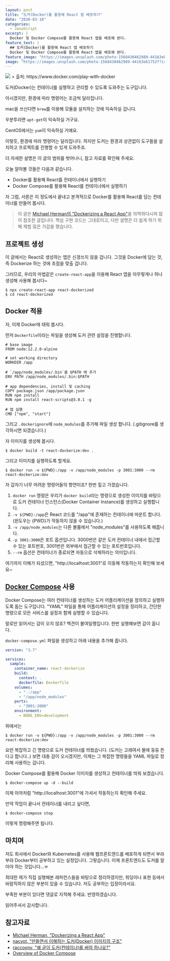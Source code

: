 ```yaml
---
layout: post
title: "도커(Docker)를 활용해 React 앱 배포하기"
date: "2020-03-18"
categories:
  - JavaScript
excerpt: |
  Docker 및 Docker Compose를 활용해 React 앱을 배포해 본다.
feature_text: |
  ## 도커(Docker)를 활용해 React 앱 배포하기
  Docker 및 Docker Compose를 활용해 React 앱을 배포해 본다.
feature_image: "https://images.unsplash.com/photo-1568430462989-44163eb1752f?ixlib=rb-1.2.1&ixid=eyJhcHBfaWQiOjEyMDd9&auto=format&fit=crop&w=1352&q=80"
image: "https://images.unsplash.com/photo-1568430462989-44163eb1752f?ixlib=rb-1.2.1&ixid=eyJhcHBfaWQiOjEyMDd9&auto=format&fit=crop&w=1352&q=80"
---
```


<img src="https://www.docker.com/sites/default/files/d8/styles/large/public/2020-01/Moby%20Group.jpeg?itok=03bZ6d6y">
> 출처: https://www.docker.com/play-with-docker

도커(Docker)는 컨테이너를 실행하고 관리할 수 있도록 도와주는 도구입니다.

아시겠지만, 환경에 따라 명령어는 조금씩 달라집니다.

mac을 쓰신다면 `brew`를 이용해 모듈을 설치하는 것에 익숙하실 겁니다.

우분투라면 `apt-get`이 익숙하실 거구요.

CentOS에서는 `yum`이 익숙하실 거예요.

이렇듯, 환경에 따라 명령어는 달라집니다.
하지만 도커는 환경과 상관없이 도구들을 설치하고 프로젝트를 진행할 수 있게 도와주죠.

더 자세한 설명은 이 글의 범위를 벗어나니, 참고 자료를 확인해 주세요.

오늘 알아볼 것들은 다음과 같습니다.

- Docker를 활용해 React를 컨테이너에서 실행하기
- Docker Compose를 활용해 React를 컨테이너에서 실행하기

자 그럼, 서론은 이 정도에서 끝내고 본격적으로 Docker를 활용해 React를 담는 컨테이너를 만들어 봅시다.

> 이 글은 [Michael Herman의 "Dockerizing a React App"](https://mherman.org/blog/dockerizing-a-react-app/)을 의역하다시피 많이 참조한 글입니다. 핵심 구현 코드는 그대로이고, 다만 설명은 더 쉽게 하기 위해 제법 많은 가감을 했습니다.

## 프로젝트 생성

이 글에서는 React로 생성하는 앱은 신경쓰지 않을 겁니다.
그것을 Docker에 담는 것, 즉 Dockerize 하는 것에 초점을 맞출 겁니다.

그러므로, 우리의 마법같은 `create-react-app`을 이용해 React 앱을 아무렇게나 하나 생성해 사용해 봅시다~

```shell
$ npx create-react-app react-dockerized
$ cd react-dockerized
```

## Docker 적용

자, 이제 Docker에 태워 봅시다.

먼저 `Dockerfile`이라는 파일을 생성해 도커 관련 설정을 진행합니다.

```docker
# base image
FROM node:12.2.0-alpine

# set working directory
WORKDIR /app

# `/app/node_modules/.bin`을 $PATH 에 추가
ENV PATH /app/node_modules/.bin:$PATH

# app dependencies, install 및 caching
COPY package.json /app/package.json
RUN npm install
RUN npm install react-scripts@3.0.1 -g

# 앱 실행
CMD ["npm", "start"]
```

그리고 `.dockerignore`에 `node_modules`를 추가해 파일 생성 합니다.
(.gitignore를 생각하시면 되겠습니다.)

자 이미지를 생성해 봅시다.

```shell
$ docker build -t react-dockerize:dev .
```

그리고 이미지를 실행하도록 할게요.

```shell
$ docker run -v ${PWD}:/app -v /app/node_modules -p 3001:3000 --rm react-dockerize:dev
```

자 갑자기 너무 어려운 명령어들의 향연이죠?
한번 짚고 가겠습니다.

1. `docker run` 명령은 우리가 `docker build`라는 명령으로 생성한 이미지를 바탕으로 도커 컨테이너 인스턴스(Docker Container Instance)를 생성하고 실행합니다.
2. `-v ${PWD}:/app`은 React 코드를 "/app"에 존재하는 컨테이너에 마운트 합니다.(윈도우는 {PWD}가 작동하지 않을 수 있습니다.)
3. `-v /app/node_modules`는 다른 볼륨에서 "node_modules"를 사용하도록 해줍니다.
4. `-p 3001:3000`은 포트 옵션입니다. 3000번은 같은 도커 컨테이너 내에서 접근할 수 있는 포트번호, 3001번은 외부에서 접근할 수 있는 포트번호입니다.
5. `--rm` 옵션은 컨테이너가 종료되면 자동으로 삭제하라는 의미입니다.

여기까지 이해가 되셨으면, "http://localhost:3001"로 이동해 작동하는지 확인해 보세요~

## [Docker Compose](https://docs.docker.com/compose/) 사용

Docker Compose는 여러 컨테이너를 생성하는 도커 어플리케이션을 정의하고 실행하도록 돕는 도구입니다.
"YAML" 파일을 통해 어플리케이션의 설정을 정리하고, 간단한 명령으로 모든 서비스를 설정과 함께 실행할 수 있습니다.

말로만 읽어서는 감이 오지 않죠?
백견이 불여일행입니다. 한번 실행해보면 감이 옵니다.

`docker-compose.yml` 파일을 생성하고 아래 내용을 추가해 줍니다.

```yaml
version: "3.7"

services:
  sample:
    container_name: react-dockerize
    build:
      context: .
      dockerfile: Dockerfile
    volumes:
      - ".:/app"
      - "/app/node_modules"
    ports:
      - "3001:3000"
    environment:
      - NODE_ENV=development
```

위에서는

```shell
$ docker run -v ${PWD}:/app -v /app/node_modules -p 3001:3000 --rm react-dockerize:dev
```

요런 복잡하고 긴 명령으로 도커 컨테이너를 띄웠습니다. (도커는 고래여서 물에 둥둥 뜬다고 합니다..)
보면 대충 감이 오시겠지만, 이제는 그 복잡한 명령들을 YAML 파일로 정리해 사용하는 겁니다.

Docker Compose를 활용해 Docker 이미지를 생성하고 컨테이너를 띄워 보겠습니다.

```shell
$ docker-compose up -d --build
```

이제 아까처럼 "http://localhost:3001"에 가셔서 작동하는지 확인해 주세요.

만약 작업이 끝나서 컨테이너를 내리고 싶다면,

```shell
$ docker-compose stop
```

이렇게 명령해주면 됩니다.

## 마치며

저도 회사에서 Docker와 Kubernetes를 사용해 웹프론트엔드를 배포하게 되면서 부랴부랴 Docker부터 공부하고 있는 실정입니다.
그렇습니다.
이제 프론트엔드도 도커를 알아야 하는 것입니다...ㅠ

최대한 제가 직접 실행해본 레퍼런스들을 바탕으로 정리하였지만,
워딩이나 표현 등에서 바람직하지 않은 부분이 있을 수 있습니다.
저도 공부하는 입장이라서요.

부족한 부분이 있다면 댓글로 지적해 주세요.
반영하겠습니다.

읽어주셔서 감사합니다.

## 참고자료

- [Michael Herman, "Dockerizing a React App"](https://mherman.org/blog/dockerizing-a-react-app/)
- [nacyot, "만들면서 이해하는 도커(Docker) 이미지의 구조"](https://www.44bits.io/ko/post/how-docker-image-work)
- [raccoony, "왜 굳이 도커(컨테이너)를 써야 하나요?"](https://www.44bits.io/ko/post/why-should-i-use-docker-container)
- [Overview of Docker Compose](https://docs.docker.com/compose/)
